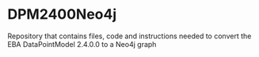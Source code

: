 # DPM2400Neo4j
Repository that contains files, code and instructions needed to convert the EBA DataPointModel 2.4.0.0 to a Neo4j graph
